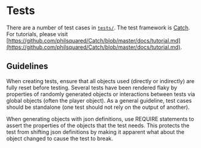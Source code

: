 # Tests

There are a number of test cases in [`tests/`](https://github.com/CleverRaven/Cataclysm-DDA/tree/master/tests). The test framework is [Catch](https://github.com/philsquared/Catch). For tutorials, please visit [https://github.com/philsquared/Catch/blob/master/docs/tutorial.md](https://github.com/philsquared/Catch/blob/master/docs/tutorial.md).

## Guidelines
When creating tests, ensure that all objects used (directly or indirectly) are fully reset before testing. Several tests have been rendered flaky by properties of randomly generated objects or interactions between tests via global objects (often the player object). As a general guideline, test cases should be standalone (one test should not rely on the output of another).

When generating objects with json definitions, use REQUIRE statements to assert the properties of the objects that the test needs.
This protects the test from shifting json definitions by making it apparent what about the object changed to cause the test to break.
